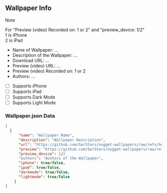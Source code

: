 ## Wallpaper Info
> [!NOTE]
> For "Preview (video) Recorded on: 1 or 2" and "preview_device: 1/2"<br>1 is iPhone<br>2 is iPad
- Name of Wallpaper: ...
- Description of the Wallpaper: ...
- Download URL: ...
- Preview (video) URL: ...
- Preview (video) Recorded on: 1 or 2
- Authors: ...
- [ ] Supports iPhone
- [ ] Supports iPad
- [ ] Supports Dark Mode
- [ ] Supports Light Mode

### Wallpaper.json Data
```json
[
  {
      "name": "Wallpaper Name",
      "description": "Wallpaper Description",
      "url": "https://github.com/SerStars/nugget-wallpapers/raw/refs/heads/main/wallpapers/FILENAME.tendies",
      "preview": "https://github.com/SerStars/nugget-wallpapers/raw/refs/heads/main/preview/FILENAME.mp4",
      "preview_device": 1/2
      "authors": "Authors of the Wallpaper",
      "iphone": true/false,
      "ipad": true/false,
      "darkmode": true/false,
      "lightmode": true/false
    }
]
```
